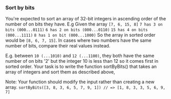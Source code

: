 ### Sort by bits
You're expected to sort an array of 32-bit integers in ascending order of the number of on bits they have.
E.g Given the array `[7, 6, 15, 8]`
`7 has 3 on bits (000...0111)`
`6 has 2 on bits (000...0110)`
`15 has 4 on bits (000...1111)`
`8 has 1 on bit (000...1000)`
So the array in sorted order would be `[8, 6, 7, 15]`.
In cases where two numbers have the same number of bits, compare their real values instead.

E.g. between `10 (...1010)` and `12 (...1100)`, they both have the same number of on bits '2' but the integer 10 is less than 12 so it comes first in sorted order.
Your task is to write the function sortByBits() that takes an array of integers and sort them as described above,

Note: Your function should modify the input rather than creating a new array.
`sortByBits([3, 8, 3, 6, 5, 7, 9, 1]) // => [1, 8, 3, 3, 5, 6, 9, 7]`

